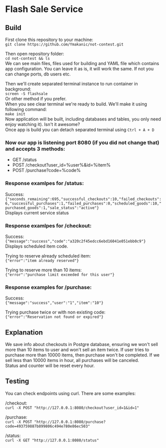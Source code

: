 # Flash Sale Service
## Build
First clone this repository to your machine:\
`git clone https://github.com/Ymakanic/not-contest.git`

Then open repository folder:\
`cd not-contest && ls`\
We can see main files, files used for building and YAML file which contains app configuration. You can leave it as is, it will work the same. If not you can change ports, db users etc.

Then we'll create separated terminal instance to run container in background:\
`screen -S flashsale`\
Or other method if you prefer.\
When you see clear terminal we're ready to build. We'll make it using following command:\
`make init`\
Now application will be built, including databases and tables, you only need enjoy watching it). Isn't it awesome?\
Once app is build you can detach separated terminal using `Ctrl + A + D`

### Now our app is listening port 8080 (if you did not change that) and accepts 3 methods:
- GET /status
- POST /checkout?user_id=%user%&id=%item%
- POST /purchase?code=%code%

### Response examlpes for /status:
Success:\
`{"seconds_remaining":695,"successful_checkouts":10,"failed_checkouts":6,"successful_purchases":1,"failed_purchases":0,"scheduled_goods":10,"purchased_goods":1,"sale_status":"active"}`\
Displays current service status

### Response examlpes for /checkout:
Success:\
`{"message":"success","code":"a320c2f45edcc6ebd16041e051ebb0c9"}`\
Displays scheduled item code.

Trying to reserve already scheduled item:\
`{"error":"item already reserved"}`

Trying to reserve more than 10 items:\
`{"error":"purchase limit exceeded for this user"}`

### Response examples for /purchase:
Success:\
`{"message":"success","user":"1","item":"10"}`

Trying purchase twice or with non existing code:\
`{"error":"Reservation not found or expired"}`

## Explanation
We save info about checkouts in Postgre database, ensuring we won't sell more than 10 items to user and won't sell an item twice. If user tries to purchase more than 10000 items, then purchase won't be completed. If we sell less than 10000 items in hour, all purchases will be canceled.\
Status and counter will be reset every hour.

## Testing
You can check endpoints using curl. There are some examples:

/checkout:\
`curl -X POST "http://127.0.0.1:8080/checkout?user_id=1&id=1"`

/purchase:\
`curl -X POST "http://127.0.0.1:8080/purchase?code=493759887b899806c494e780e86ec503"`

/status:\
`curl -X GET "http://127.0.0.1:8080/status"`
